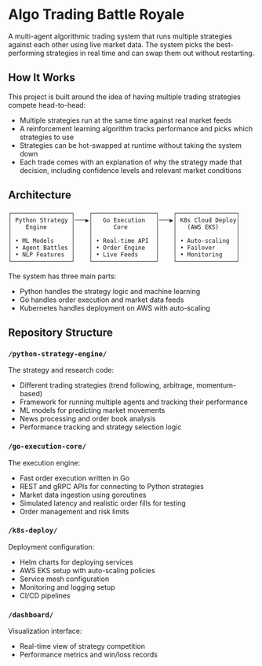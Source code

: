 # Algo Trading Battle Royale

A multi-agent algorithmic trading system that runs multiple strategies against each other using live market data. The system picks the best-performing strategies in real time and can swap them out without restarting.

## How It Works

This project is built around the idea of having multiple trading strategies compete head-to-head:

- Multiple strategies run at the same time against real market feeds
- A reinforcement learning algorithm tracks performance and picks which strategies to use
- Strategies can be hot-swapped at runtime without taking the system down
- Each trade comes with an explanation of why the strategy made that decision, including confidence levels and relevant market conditions

## Architecture

```
┌─────────────────┐    ┌──────────────────┐    ┌─────────────────┐
│ Python Strategy │───▶│   Go Execution   │───▶│ K8s Cloud Deploy│
│    Engine       │    │      Core        │    │   (AWS EKS)     │
│                 │    │                  │    │                 │
│ • ML Models     │    │ • Real-time API  │    │ • Auto-scaling  │
│ • Agent Battles │    │ • Order Engine   │    │ • Failover      │
│ • NLP Features  │    │ • Live Feeds     │    │ • Monitoring    │
└─────────────────┘    └──────────────────┘    └─────────────────┘
```

The system has three main parts:
- Python handles the strategy logic and machine learning
- Go handles order execution and market data feeds
- Kubernetes handles deployment on AWS with auto-scaling

## Repository Structure

### `/python-strategy-engine/`

The strategy and research code:
- Different trading strategies (trend following, arbitrage, momentum-based)
- Framework for running multiple agents and tracking their performance
- ML models for predicting market movements
- News processing and order book analysis
- Performance tracking and strategy selection logic

### `/go-execution-core/`

The execution engine:
- Fast order execution written in Go
- REST and gRPC APIs for connecting to Python strategies
- Market data ingestion using goroutines
- Simulated latency and realistic order fills for testing
- Order management and risk limits

### `/k8s-deploy/`

Deployment configuration:
- Helm charts for deploying services
- AWS EKS setup with auto-scaling policies
- Service mesh configuration
- Monitoring and logging setup
- CI/CD pipelines

### `/dashboard/`

Visualization interface:
- Real-time view of strategy competition
- Performance metrics and win/loss records
